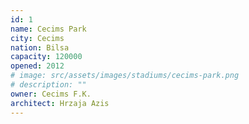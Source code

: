 ```yaml
---
id: 1
name: Cecims Park
city: Cecims
nation: Bilsa
capacity: 120000
opened: 2012
# image: src/assets/images/stadiums/cecims-park.png
# description: ""
owner: Cecims F.K.
architect: Hrzaja Azis
---
```

